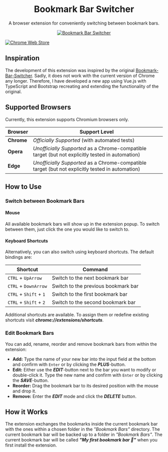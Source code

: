 
<h1 align="center">Bookmark Bar Switcher</h1>

<p align="center">
A browser extension for conveniently switching between bookmark bars.
</p>

<p align="center">
  <a href="https://github.com/danielptv/bookmark-bar-switcher">
    <img src="https://user-images.githubusercontent.com/93288603/230776334-b1ea8670-0f11-4c13-b87c-4fdbe125ee14.png" alt="Bookmark Bar Switcher">
  </a>
</p>

<p align="left">
  <a href="https://chrome.google.com/webstore/detail/bookmark-bar-switcher/ogcdabloogpipelcphkhajkaneclpnlk">
    <img src="https://user-images.githubusercontent.com/93288603/230715576-77cafdcb-9f4e-465d-8c81-cfb305068946.png" alt="Chrome Web Store">
  </a>
</p>

## Inspiration

The development of this extension was inspired by the
original [Bookmark-Bar-Switcher](https://github.com/zoeesilcock/Bookmark-Bar-Switcher). Sadly, it does not work with the
current version of Chrome any longer. Therefore, I have developed a new app using Vue.js with TypeScript and Bootstrap
recreating and extending the functionality of the original.

## Supported Browsers

Currently, this extension supports Chromium browsers only.

| Browser | Support Level                                                                                    |
| ------- | ------------------------------------------------------------------------------------------------ |
| **Chrome**  | *Officially Supported* (with automated tests)                                                    |
| **Opera**   | *Unofficially Supported* as a Chrome-compatible target (but not explicitly tested in automation) |
| **Edge**    | *Unofficially Supported* as a Chrome-compatible target (but not explicitly tested in automation) |

## How to Use

### Switch between Bookmark Bars

#### Mouse

All available bookmark bars will show up in the extension popup.
To switch between them, just click the one you would
like to switch to.

#### Keyboard Shortcuts

Alternatively, you can also switch using keyboard shortcuts. The default bindings are:

| Shortcut               | Command                             |
| ---------------------- | ----------------------------------- |
| `CTRL` + `UpArrow`     | Switch to the next bookmark bar     |
| `CTRL` + `DownArrow`   | Switch to the previous bookmark bar |
| `CTRL` + `Shift` + `1` | Switch to the first bookmark bar    |
| `CTRL` + `Shift` + `2` | Switch to the second bookmark bar   |

Additional shortcuts are available. To assign them or redefine existing shortcuts visit ***chrome://extensions/shortcuts***.

### Edit Bookmark Bars

You can add, rename, reorder and remove bookmark bars from within the extension:

* **Add:** Type the name of your new bar into the input field at the bottom and confirm with `Enter` or by clicking the ***PLUS***-button.
* **Edit:** Either use the ***EDIT***-button next to the bar you want to modify or double-click it. Type the new name and
  confirm with `Enter` or by clicking the ***SAVE***-button.
* **Reorder:** Drag the bookmark bar to its desired position with the mouse and drop it.
* **Remove:** Enter the ***EDIT*** mode and click the ***DELETE*** button.

## How it Works

The extension exchanges the bookmarks inside the current bookmark bar with the ones within a chosen folder in the
*"Bookmark Bars"* directory.
The current bookmark bar will be backed up to a folder in *"Bookmark Bars"*.
The current
bookmark bar will be called ***"My first bookmark bar 🚀"*** when you first install the extension.
